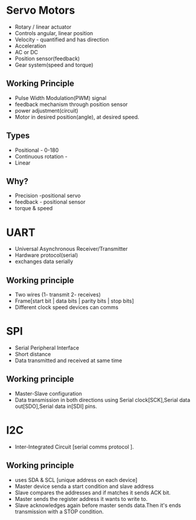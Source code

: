 # Servo Motors

- Rotary / linear actuator
- Controls angular, linear position 
- Velocity - quantified and has direction 
- Acceleration 
- AC or DC
- Position sensor(feedback)
- Gear system(speed and torque)

## Working Principle

- Pulse Width Modulation(PWM) signal
- feedback mechanism through position sensor
- power adjustment(circuit)
- Motor in desired position(angle), at desired speed.


## Types

- Positional - 0-180
- Continuous rotation - 
- Linear 

## Why? 

- Precision -positional servo
- feedback - positional sensor
- torque & speed 


# UART 

- Universal Asynchronous Receiver/Transmitter
- Hardware protocol(serial)
- exchanges data serially

## Working principle

- Two wires (1- transmit 2- receives)
- Frame[start bit | data bits |  parity bits | stop bits]
- Different clock speed devices can comms


# SPI

- Serial Peripheral Interface
- Short distance 
- Data transmitted and received at same time

## Working principle

- Master-Slave configuration
- Data transmission in both directions using Serial clock[SCK],Serial data out[SDO],Serial data in[SDI] pins.

# I2C

- Inter-Integrated Circuit [serial comms protocol ].

## Working principle

- uses SDA & SCL [unique address on each device]
- Master device senda a start condition and slave address
- Slave compares the addresses and if matches it sends ACK bit.
- Master sends the register address it wants to write to. 
- Slave acknowledges again before master sends data.Then it's ends transmission with a STOP condition.